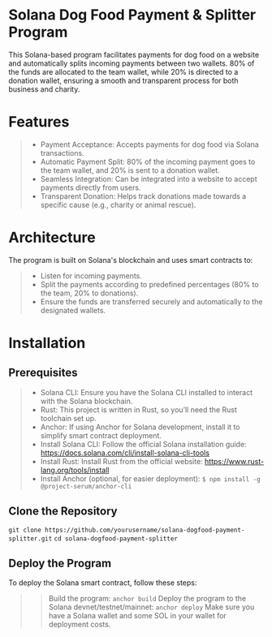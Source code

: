 # Solana Dog Food Payment & Splitter Program

This Solana-based program facilitates payments for dog food on a website and automatically splits incoming payments between two wallets. 80% of the funds are allocated to the team wallet, while 20% is directed to a donation wallet, ensuring a smooth and transparent process for both business and charity.

# Features

> - Payment Acceptance: Accepts payments for dog food via Solana transactions.
> - Automatic Payment Split: 80% of the incoming payment goes to the team wallet, and 20% is sent to a donation wallet.
> - Seamless Integration: Can be integrated into a website to accept payments directly from users.
> - Transparent Donation: Helps track donations made towards a specific cause (e.g., charity or animal rescue).

# Architecture

The program is built on Solana's blockchain and uses smart contracts to:

> - Listen for incoming payments.
> - Split the payments according to predefined percentages (80% to the team, 20% to donations).
> - Ensure the funds are transferred securely and automatically to the designated wallets.

# Installation

## Prerequisites

> - Solana CLI: Ensure you have the Solana CLI installed to interact with the Solana blockchain.
> - Rust: This project is written in Rust, so you’ll need the Rust toolchain set up.
> - Anchor: If using Anchor for Solana development, install it to simplify smart contract deployment.
> - Install Solana CLI: Follow the official Solana installation guide: https://docs.solana.com/cli/install-solana-cli-tools
> - Install Rust: Install Rust from the official website: https://www.rust-lang.org/tools/install
> - Install Anchor (optional, for easier deployment):
`$ npm install -g @project-serum/anchor-cli`

## Clone the Repository
`git clone https://github.com/yourusername/solana-dogfood-payment-splitter.git`
`cd solana-dogfood-payment-splitter`

## Deploy the Program
To deploy the Solana smart contract, follow these steps:

> > Build the program:
`anchor build`
> > Deploy the program to the Solana devnet/testnet/mainnet:
`anchor deploy`
Make sure you have a Solana wallet and some SOL in your wallet for deployment costs.
